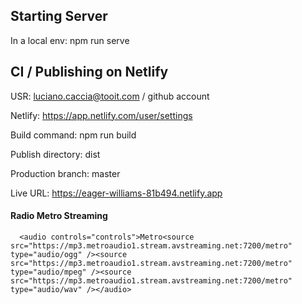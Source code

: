 ## Starting Server
In a local env: npm run serve

## CI / Publishing on Netlify

USR: luciano.caccia@tooit.com / github account

Netlify: https://app.netlify.com/user/settings

Build command: npm run build

Publish directory: dist

Production branch: master

Live URL: https://eager-williams-81b494.netlify.app

#### Radio Metro Streaming
      <audio controls="controls">Metro<source src="https://mp3.metroaudio1.stream.avstreaming.net:7200/metro" type="audio/ogg" /><source src="https://mp3.metroaudio1.stream.avstreaming.net:7200/metro" type="audio/mpeg" /><source src="https://mp3.metroaudio1.stream.avstreaming.net:7200/metro" type="audio/wav" /></audio>
